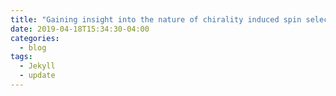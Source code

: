 ```yaml
---
title: "Gaining insight into the nature of chirality induced spin selectivity"
date: 2019-04-18T15:34:30-04:00
categories:
  - blog
tags:
  - Jekyll
  - update
---
```

